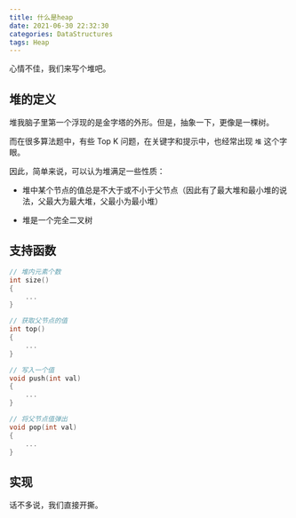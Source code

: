```yaml
---
title: 什么是heap
date: 2021-06-30 22:32:30
categories: DataStructures
tags: Heap
---
```


心情不佳，我们来写个堆吧。

## 堆的定义

堆我脑子里第一个浮现的是金字塔的外形。但是，抽象一下，更像是一棵树。

而在很多算法题中，有些 Top K 问题，在关键字和提示中，也经常出现 `堆` 这个字眼。

因此，简单来说，可以认为堆满足一些性质：

* 堆中某个节点的值总是不大于或不小于父节点（因此有了最大堆和最小堆的说法，父最大为最大堆，父最小为最小堆）

* 堆是一个完全二叉树

<!-- more -->

## 支持函数

```cpp
// 堆内元素个数
int size()
{
    ...
}

// 获取父节点的值
int top()
{
    ...
}

// 写入一个值
void push(int val)
{
    ...
}

// 将父节点值弹出
void pop(int val)
{
    ...
}

```

## 实现

话不多说，我们直接开撕。
